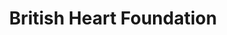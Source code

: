 ---
title: "British Heart Foundation"
url: /wrexham/british-heart-foundation/
shop: Gebrauchtwaren
---